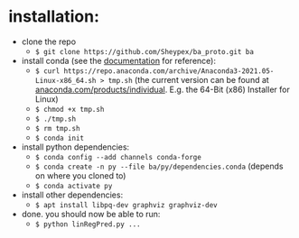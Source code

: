 # installation:
* clone the repo
  * `$ git clone https://github.com/Sheypex/ba_proto.git ba`
* install conda (see the [documentation](https://docs.conda.io/projects/conda/en/latest/user-guide/install/linux.html) for reference): 
  * `$ curl https://repo.anaconda.com/archive/Anaconda3-2021.05-Linux-x86_64.sh > tmp.sh` (the current version can be found at [anaconda.com/products/individual](https://www.anaconda.com/products/individual). E.g. the 64-Bit (x86) Installer for Linux)
  * `$ chmod +x tmp.sh`
  * `$ ./tmp.sh`
  * `$ rm tmp.sh`
  * `$ conda init`
* install python dependencies:
  * `$ conda config --add channels conda-forge`
  * `$ conda create -n py --file ba/py/dependencies.conda` (depends on where you cloned to)
  * `$ conda activate py`
* install other dependencies:
  * `$ apt install libpq-dev graphviz graphviz-dev`
* done. you should now be able to run:
  * `$ python linRegPred.py ...`
